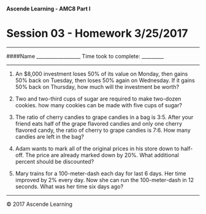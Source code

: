 #### Ascende Learning - AMC8 Part I
# Session 03 - Homework 3/25/2017
- - - 

####Name __________________    Time took to complete: _________
- - - 

1. An $8,000 investment loses 50% of its value on Monday, then gains 50% back on Tuesday, then loses 50% again on Wednesday. If it gains 50% back on Thursday, how much will the investment be worth?

2. Two and two-third cups of sugar are required to make two-dozen cookies. how many cookies can be made with five cups of sugar?

3. The ratio of cherry candies to grape candies in a bag is 3:5. After your friend eats half of the grape flavored candies and only one cherry flavored candy, the ratio of cherry to grape candies is 7:6. How many candies are left in the bag?

4. Adam wants to mark all of the original prices in his store down to half-off. The price are already marked down by 20%. What additional percent should be discounted?

5. Mary trains for a 100-meter-dash each day for last 6 days. Her time improved by 2% every day. Now she can run the 100-meter-dash in 12 seconds. What was her time six days ago?


- - - 
<div class="footer">
    &copy; 2017 Ascende Learning
</div>
